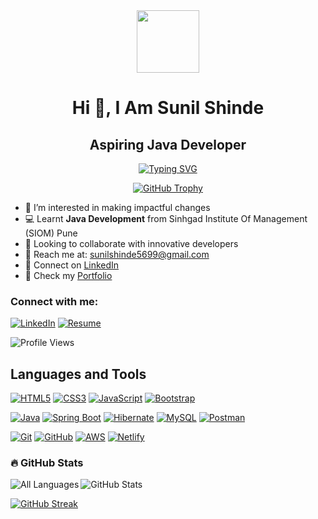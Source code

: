 <!-- ================= HEADER ================= -->
<div align="center">
  <img src="https://media.giphy.com/media/M9gbBd9nbDrOTu1Mqx/giphy.gif" width="100"/>
</div>

<h1 align="center">Hi 👋, I Am Sunil Shinde</h1>
<h2 align="center">Aspiring Java Developer</h2>

<!-- Typing animation -->
<p align="center">
  <a href="https://git.io/typing-svg">
    <img src="https://readme-typing-svg.demolab.com?font=Fira+Code&weight=500&size=25&duration=2000&pause=1000&color=0FE6F7&center=true&width=550&lines=Java+Developer;Spring+Boot+Enthusiast;Hibernate+Learner" alt="Typing SVG" />
  </a>
</p>

<!-- GitHub Trophy -->
<p align="center">
  <a href="https://github.com/ryo-ma/github-profile-trophy">
    <img src="https://github-profile-trophy.vercel.app/?username=sunilshinde1319" alt="GitHub Trophy" />
  </a>
</p>

<!-- ================= ABOUT ================= -->
- 👀 I’m interested in making impactful changes
- 💻 Learnt **Java Development** from Sinhgad Institute Of Management (SIOM) Pune
- 🤝 Looking to collaborate with innovative developers
- 💌 Reach me at: sunilshinde5699@gmail.com
- 🔗 Connect on [LinkedIn](https://www.linkedin.com/in/sunil-shinde-3a3072217/)
- 🔗 Check my [Portfolio](https://sunilshindeportfolio.netlify.app/)

<!-- ================= SOCIAL BADGES ================= -->
<h3 align="left">Connect with me:</h3>

[![LinkedIn](https://img.shields.io/badge/LinkedIn-blue?style=for-the-badge&logo=linkedin&logoColor=white)](https://www.linkedin.com/in/sunil-shinde-3a3072217/)
[![Resume](https://img.shields.io/badge/Resume-blue?style=for-the-badge&logo=resume&logoColor=white)](https://drive.google.com/file/d/1WcFNiU8hkRvtrpXGiKSxq8xPU8FyC1J6/view?usp=sharing)

<!-- Profile Views -->
<img src="https://komarev.com/ghpvc/?username=sunilshinde1319&style=flat-square&color=blue" alt="Profile Views"/>

<!-- ================= LANGUAGES & TOOLS ================= -->
<h2>Languages and Tools</h2>

<!-- Frontend -->
[![HTML5](https://img.shields.io/badge/html5-%23E34F26.svg?style=for-the-badge&logo=html5&logoColor=white)]()
[![CSS3](https://img.shields.io/badge/css3-%231572B6.svg?style=for-the-badge&logo=css3&logoColor=white)]()
[![JavaScript](https://img.shields.io/badge/javascript-%23323330.svg?style=for-the-badge&logo=javascript&logoColor=%23F7DF1E)]()
[![Bootstrap](https://img.shields.io/badge/bootstrap-%23563D7C.svg?style=for-the-badge&logo=bootstrap&logoColor=white)]()

<!-- Backend -->
[![Java](https://img.shields.io/badge/Java-%23ED8B00.svg?style=for-the-badge&logo=java&logoColor=white)]()
[![Spring Boot](https://img.shields.io/badge/Spring_Boot-%236DB33F.svg?style=for-the-badge&logo=springboot&logoColor=white)]()
[![Hibernate](https://img.shields.io/badge/Hibernate-%23CF0000.svg?style=for-the-badge&logo=hibernate&logoColor=white)]()
[![MySQL](https://img.shields.io/badge/MySQL-%234479A1.svg?style=for-the-badge&logo=mysql&logoColor=white)]()
[![Postman](https://img.shields.io/badge/Postman-FF6C37.svg?style=for-the-badge&logo=postman&logoColor=white)]()

<!-- DevOps & Version Control -->
[![Git](https://img.shields.io/badge/git-%23F05033.svg?style=for-the-badge&logo=git&logoColor=white)]()
[![GitHub](https://img.shields.io/badge/GitHub-%2312100E.svg?style=for-the-badge&logo=github&logoColor=white)]()
[![AWS](https://img.shields.io/badge/AWS-%23232F3E.svg?style=for-the-badge&logo=amazon-aws&logoColor=white)]()
[![Netlify](https://img.shields.io/badge/netlify-%23000000.svg?style=for-the-badge&logo=netlify&logoColor=#00C7B7)]()

<!-- ================= GITHUB STATS ================= -->
<h3>🔥 GitHub Stats</h3>
<p>
  <!-- Horizontal language graph with all languages used in your projects -->
  <img align="left" src="https://github-readme-stats.vercel.app/api/top-langs/?username=sunilshinde1319&layout=default&theme=dark&hide=none&langs_count=10" alt="All Languages" />
</p>
<p>
  <img align="center" src="https://github-readme-stats.vercel.app/api?username=sunilshinde1319&show_icons=true&locale=en&theme=dark&background=000000" alt="GitHub Stats" />
</p>

<!-- GitHub Streak -->
[![GitHub Streak](https://github-readme-streak-stats.herokuapp.com?user=sunilshinde1319&theme=dark&background=000000)](https://git.io/streak-stats)
